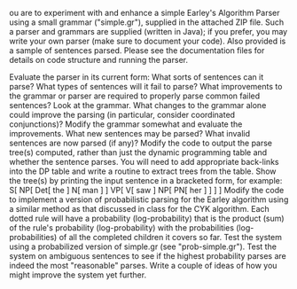 ou are to experiment with and enhance a simple Earley's Algorithm Parser using a small grammar ("simple.gr"), supplied in the attached ZIP file. Such a parser and grammars are supplied (written in Java); if you prefer, you may write your own parser (make sure to document your code). Also provided is a sample of sentences parsed. Please see the documentation files for details on code structure and running the parser.

Evaluate the parser in its current form:
What sorts of sentences can it parse?
What types of sentences will it fail to parse?
What improvements to the grammar or parser are required to properly parse common failed sentences?
Look at the grammar. What changes to the grammar alone could improve the parsing (in particular, consider coordinated conjunctions)? Modify the grammar somewhat and evaluate the improvements. What new sentences may be parsed? What invalid sentences are now parsed (if any)?
Modify the code to output the parse tree(s) computed, rather than just the dynamic programming table and whether the sentence parses. You will need to add appropriate back-links into the DP table and write a routine to extract trees from the table. Show the tree(s) by printing the input sentence in a bracketed form, for example:
S[ NP[ Det[ the ] N[ man ] ] VP[ V[ saw ] NP[ PN[ her ] ] ] ]
Modify the code to implement a version of probabilistic parsing for the Earley algorithm using a similar method as that discussed in class for the CYK algorithm. Each dotted rule will have a probability (log-probability) that is the product (sum) of the rule's probability (log-probability) with the probabilities (log-probabilities) of all the completed children it covers so far. Test the system using a probabilized version of simple.gr (see "prob-simple.gr"). Test the system on ambiguous sentences to see if the highest probability parses are indeed the most "reasonable" parses. Write a couple of ideas of how you might improve the system yet further.
